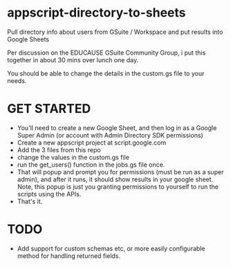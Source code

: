 # appscript-directory-to-sheets
Pull directory info about users from GSuite / Workspace and put results into Google Sheets

Per discussion on the EDUCAUSE GSuite Community Group, i put this together in about 30 mins over lunch one day.

You should be able to change the details in the custom.gs file to your needs.

# GET STARTED
- You'll need to create a new Google Sheet, and then log in as a Google Super Admin (or account with Admin Directory SDK permissions)
- Create a new appscript project at script.google.com
- Add the 3 files from this repo
- change the values in the custom.gs file
- run the get_users() function in the jobs.gs file once.
- That will popup and prompt you for permissions (must be run as a super admin), and after it runs, it should show results in your google sheet. Note, this popup is just you granting permissions to yourself to run the scripts using the APIs.
- That's it.

# TODO
- Add support for custom schemas etc, or more easily configurable method for handling returned fields.
